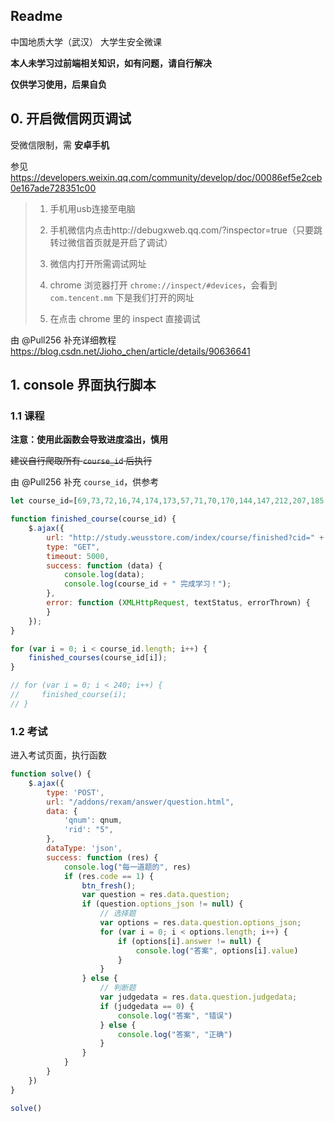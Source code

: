 ## Readme

中国地质大学（武汉） 大学生安全微课

**本人未学习过前端相关知识，如有问题，请自行解决**

**仅供学习使用，后果自负**

## 0. 开启微信网页调试

受微信限制，需 **安卓手机**

参见 https://developers.weixin.qq.com/community/develop/doc/00086ef5e2ceb0e167ade728351c00

> 1. 手机用usb连接至电脑
>
> 2. 手机微信内点击http://debugxweb.qq.com/?inspector=true（只要跳转过微信首页就是开启了调试）
>
> 3. 微信内打开所需调试网址
>
> 4. chrome 浏览器打开 `chrome://inspect/#devices`，会看到 `com.tencent.mm` 下是我们打开的网址
>
> 5. 在点击 chrome 里的 inspect 直接调试﻿



由 @Pull256 补充详细教程 https://blog.csdn.net/Jioho_chen/article/details/90636641



## 1. console 界面执行脚本

### 1.1 课程

**注意：使用此函数会导致进度溢出，慎用**

~~建议自行爬取所有 `course_id` 后执行~~

由 @Pull256 补充 `course_id`，供参考

```javascript
let course_id=[69,73,72,16,74,174,173,57,71,70,170,144,147,212,207,185,186,145,146,196,164,208,79,139,138,59,119,210,80,81,124,62,44,187,166,83,150,112,45,117,46,114,120,178,184,200,197,198,199,42,35,189,211,32,151,34,41,37,126,39,68,204,205,2,209,192,10,191,190,15,152,7,135,3,136,183,132,165,177,131,129,88,130,90,89,153,22,182,181,30,180,137,179,29,94,188,201,202,203,167,168,169,157,28,156,25,158,23,102,154,175,155]

function finished_course(course_id) {
    $.ajax({
        url: "http://study.weusstore.com/index/course/finished?cid=" + course_id,
        type: "GET",
        timeout: 5000,
        success: function (data) {
            console.log(data);
            console.log(course_id + " 完成学习！");
        },
        error: function (XMLHttpRequest, textStatus, errorThrown) {
        }
    });
}

for (var i = 0; i < course_id.length; i++) {
    finished_courses(course_id[i]);
}

// for (var i = 0; i < 240; i++) {
//     finished_course(i);
// }
```



### 1.2 考试

进入考试页面，执行函数

```javascript
function solve() {
    $.ajax({
        type: 'POST',
        url: "/addons/rexam/answer/question.html",
        data: {
            'qnum': qnum,
            'rid': "5",
        },
        dataType: 'json',
        success: function (res) {
            console.log("每一道题的", res)
            if (res.code == 1) {
                btn_fresh();
                var question = res.data.question;
                if (question.options_json != null) {
                    // 选择题
                    var options = res.data.question.options_json;
                    for (var i = 0; i < options.length; i++) {
                        if (options[i].answer != null) {
                            console.log("答案", options[i].value)
                        }
                    }
                } else {
                    // 判断题
                    var judgedata = res.data.question.judgedata;
                    if (judgedata == 0) {
                        console.log("答案", "错误")
                    } else {
                        console.log("答案", "正确")
                    }
                }
            }
        }
    })
}

solve()
```
